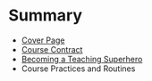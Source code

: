 # Summary

* [Cover Page](README.md)
* [Course Contract](course_contract.md)
* [Becoming a Teaching Superhero](becoming_a_teaching_superhero.md)
* Course Practices and Routines

